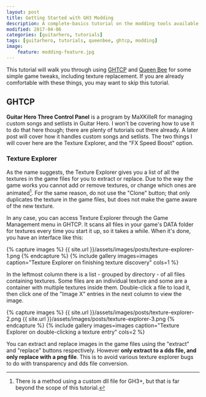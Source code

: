 ```yaml
---
layout: post
title: Getting Started with GH3 Modding
description: A complete-basics tutorial on the modding tools available for Guitar Hero 3 and how to use them.
modified: 2017-04-06
categories: [guitarhero, tutorials]
tags: [guitarhero, tutorials, queenbee, ghtcp, modding]
image:
    feature: modding-feature.jpg
---
```


This tutorial will walk you through using [GHTCP](#ghtcp) and [Queen Bee](#qb)
for some simple game tweaks, including texture replacement.  If you are already
comfortable with these things, you may want to skip this tutorial.

<!-- more -->

## GHTCP

**Guitar Hero Three Control Panel** is a program by MaXKilleR for managing custom
songs and setlists in Guitar Hero.  I won't be covering how to use it to do that
here though; there are plenty of tutorials out there already.  A later post
will cover how it handles custom songs and setlists.  The two things I will
cover here are the Texture Explorer, and the "FX Speed Boost" option.

### Texture Explorer

As the name suggests, the Texture Explorer gives you a list of all the textures
in the game files for you to extract or replace.  Due to the way the game works
you cannot add or remove textures, or change which ones are animated[^1].  For
the same reason, do not use the "Clone" button; that only duplicates the texture
in the game files, but does not make the game aware of the new texture.

In any case, you can access Texture Explorer through the Game Management menu
in GHTCP.  It scans all files in your game's DATA folder for textures every time
you start it up, so it takes a while.  When it's done, you have an interface
like this:

{% capture images %}
  {{ site.url }}/assets/images/posts/texture-explorer-1.png
{% endcapture %}
{% include gallery images=images caption="Texture Explorer on finishing texture discovery" cols=1 %}

In the leftmost column there is a list - grouped by directory - of all files
containing textures.  Some files are an individual texture and some are a
container with multiple textures inside them.  Double-click a file to load it,
then click one of the "Image X" entries in the next column to view the image.

{% capture images %}
  {{ site.url }}/assets/images/posts/texture-explorer-2.png
  {{ site.url }}/assets/images/posts/texture-explorer-3.png
{% endcapture %}
{% include gallery images=images caption="Texture Explorer on double-clicking a texture entry" cols=2 %}

You can extract and replace images in the game files using the "extract" and
"replace" buttons respectively.  However **only extract to a dds file, and
only replace with a png file**.  This is to avoid various texture explorer
bugs to do with transparency and dds file conversion.


[^1]: There is a method using a custom dll file for GH3+, but that is far beyond
      the scope of this tutorial.

[ghtcp]: https://drive.google.com/open?id=0B1I-tX15pao5cXQtTDlYcUxHbTQ
[queenbee]: https://drive.google.com/open?id=0B1I-tX15pao5a2RFd00wcUtZZ00
